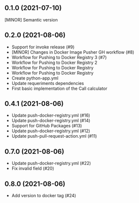 
0.1.0 (2021-07-10)
------------------
[MINOR] Semantic version


0.2.0 (2021-08-06)
------------------
- Support for invoke release (#9)
- [MINOR] Changes in Docker Image Pusher GH workflow (#8)
- Workflow for Pushing to Docker Registry 3 (#7)
- Workflow for Pushing to Docker Registry 2
- Workflow for Pushing to Docker Registry
- Workflow for Pushing to Docker Registry
- Create python-app.yml
- Update requeriments dependencies
- First basic implementation of the Call calculator


0.4.1 (2021-08-06)
------------------
- Update push-docker-registry.yml (#16)
- Update push-docker-registry.yml (#14)
- Support for GitHub Packages (#13)
- Update push-docker-registry.yml (#12)
- Update push-pull-request-action.yml (#11)


0.7.0 (2021-08-06)
------------------
- Update push-docker-registry.yml (#22)
- Fix invalid field (#20)


0.8.0 (2021-08-06)
------------------
- Add version to docker tag (#24)

